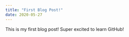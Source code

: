 ```yaml
---
title: "First Blog Post!"
date: 2020-05-27
---
```

This is my first blog post! Super excited to learn GitHub!
